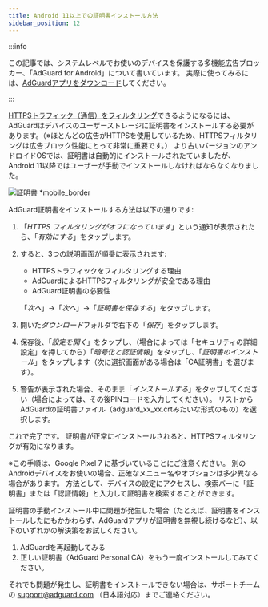 ```yaml
---
title: Android 11以上での証明書インストール方法
sidebar_position: 12
---
```


:::info

この記事では、システムレベルでお使いのデバイスを保護する多機能広告ブロッカー、「AdGuard for Android」について書いています。 実際に使ってみるには、[AdGuardアプリをダウンロード](https://agrd.io/download-kb-adblock)してください。

:::

[HTTPSトラフィック（通信）をフィルタリング](/general/https-filtering/what-is-https-filtering.md)できるようになるには、AdGuardはデバイスのユーザーストレージに証明書をインストールする必要があります。（※ほとんどの広告がHTTPSを使用しているため、HTTPSフィルタリングは広告ブロック性能にとって非常に重要です。） より古いバージョンのアンドロイドOSでは、証明書は自動的にインストールされたていましたが、Android 11以降ではユーザーが手動でインストールしなければならなくなりました。

![証明書 *mobile_border](https://cdn.adtidy.org/content/kb/ad_blocker/android/solving_problems/manual-certificate/g.gif)

AdGuard証明書をインストールする方法は以下の通りです:

1. 「*HTTPS フィルタリングがオフになっています*」という通知が表示されたら、「*有効にする*」をタップします。

1. すると、3つの説明画面が順番に表示されます:
    - HTTPSトラフィックをフィルタリングする理由
    - AdGuardによるHTTPSフィルタリングが安全である理由
    - AdGuard証明書の必要性

    「*次へ*」→「*次へ*」→「*証明書を保存する*」をタップします。

1. 開いた*ダウンロード*フォルダで右下の「*保存*」をタップします。

1. 保存後、「*設定を開く*」をタップし、（場合によっては「セキュリティの詳細設定」を押してから）「*暗号化と認証情報*」をタップし、「*証明書のインストール*」をタップします（次に選択画面がある場合は「CA証明書」を選びます）。

1. 警告が表示された場合、そのまま「*インストールする*」をタップしてください（場合によっては、その後PINコードを入力してください）。 リストからAdGuardの証明書ファイル（adguard_xx_xx.crtみたいな形式のもの）を選択します。

これで完了です。 証明書が正常にインストールされると、HTTPSフィルタリングが有効になります。

※この手順は、Google Pixel 7 に基づいていることにご注意ください。 別のAndroidデバイスをお使いの場合、正確なメニュー名やオプションは多少異なる場合があります。 方法として、デバイスの設定にアクセスし、検索バーに「証明書」または「認証情報」と入力して証明書を検索することができます。

証明書の手動インストール中に問題が発生した場合（たとえば、証明書をインストールしたにもかかわらず、AdGuardアプリが証明書を無視し続けるなど）、以下のいずれかの解決策をお試しください。

1. AdGuardを再起動してみる
2. 正しい証明書（AdGuard Personal CA）をもう一度インストールしてみてください。

それでも問題が発生し、証明書をインストールできない場合は、サポートチームの support@adguard.com （日本語対応）までご連絡ください。
